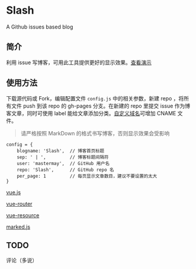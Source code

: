 # Slash
A Github issues based blog

## 简介
利用 issue 写博客，可用此工具提供更好的显示效果。[查看演示](http://mastermay.github.io/Slash/)

## 使用方法
下载源代码或 Fork，编辑配置文件 `config.js` 中的相关参数，新建 repo ，将所有文件 push 到该 repo 的 gh-pages 分支。在新建的 repo 里提交 issue 作为博客文章，同时可使用 label 能给文章添加分类。[自定义域名](https://help.github.com/articles/using-a-custom-domain-with-github-pages/)可增加 CNAME 文件。

> 请严格按照 MarkDown 的格式书写博客，否则显示效果会受影响

```
config = {
    blogname: 'Slash',  // 博客首页标题
    sep: ' | ',         // 博客标题间隔符
    user: 'mastermay',  // GitHub 用户名
    repo: 'Slash',      // GitHub repo 名
    per_page: 1         // 每页显示文章数目，建议不要设置的太大
}
```

[vue.js](https://github.com/vuejs/vue)

[vue-router](https://github.com/vuejs/vue-router)

[vue-resource](https://github.com/vuejs/vue-resource)

[marked.js](https://github.com/chjj/marked)

## TODO
评论（多说）
